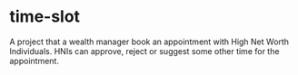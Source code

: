 # time-slot
A project that a wealth manager book an appointment with High Net Worth Individuals. HNIs can approve, reject or suggest some other time for the appointment.
